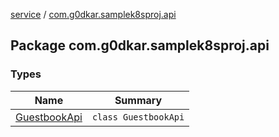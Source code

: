 [service](../index.md) / [com.g0dkar.samplek8sproj.api](./index.md)

## Package com.g0dkar.samplek8sproj.api

### Types

| Name | Summary |
|---|---|
| [GuestbookApi](-guestbook-api/index.md) | `class GuestbookApi` |

